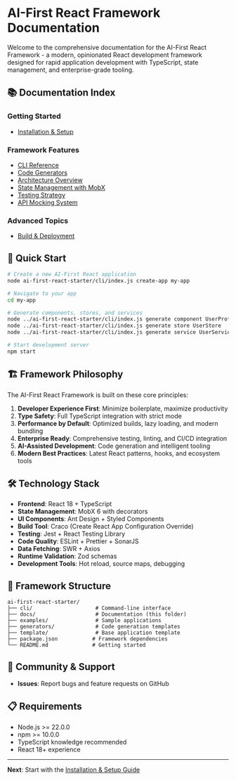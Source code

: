 # AI-First React Framework Documentation

Welcome to the comprehensive documentation for the AI-First React Framework - a modern, opinionated React development framework designed for rapid application development with TypeScript, state management, and enterprise-grade tooling.

## 📚 Documentation Index

### Getting Started
- [Installation & Setup](./getting-started.md)

### Framework Features
- [CLI Reference](./cli-reference.md)
- [Code Generators](./generators.md)
- [Architecture Overview](./architecture.md)
- [State Management with MobX](./state-management.md)
- [Testing Strategy](./testing.md)
- [API Mocking System](./API_MOCKING.md)

### Advanced Topics
- [Build & Deployment](./deployment.md)

## 🚀 Quick Start

```bash
# Create a new AI-First React application
node ai-first-react-starter/cli/index.js create-app my-app

# Navigate to your app
cd my-app

# Generate components, stores, and services
node ../ai-first-react-starter/cli/index.js generate component UserProfile
node ../ai-first-react-starter/cli/index.js generate store UserStore
node ../ai-first-react-starter/cli/index.js generate service UserService

# Start development server
npm start
```

## 🏗️ Framework Philosophy

The AI-First React Framework is built on these core principles:

1. **Developer Experience First**: Minimize boilerplate, maximize productivity
2. **Type Safety**: Full TypeScript integration with strict mode
3. **Performance by Default**: Optimized builds, lazy loading, and modern bundling
4. **Enterprise Ready**: Comprehensive testing, linting, and CI/CD integration
5. **AI-Assisted Development**: Code generation and intelligent tooling
6. **Modern Best Practices**: Latest React patterns, hooks, and ecosystem tools

## 🛠️ Technology Stack

- **Frontend**: React 18 + TypeScript
- **State Management**: MobX 6 with decorators
- **UI Components**: Ant Design + Styled Components
- **Build Tool**: Craco (Create React App Configuration Override)
- **Testing**: Jest + React Testing Library
- **Code Quality**: ESLint + Prettier + SonarJS
- **Data Fetching**: SWR + Axios
- **Runtime Validation**: Zod schemas
- **Development Tools**: Hot reload, source maps, debugging

## 📖 Framework Structure

```
ai-first-react-starter/
├── cli/                    # Command-line interface
├── docs/                   # Documentation (this folder)
├── examples/               # Sample applications
├── generators/             # Code generation templates
├── template/               # Base application template
├── package.json           # Framework dependencies
└── README.md              # Getting started
```

## 🤝 Community & Support

- **Issues**: Report bugs and feature requests on GitHub

## 📋 Requirements

- Node.js >= 22.0.0
- npm >= 10.0.0
- TypeScript knowledge recommended
- React 18+ experience

---

**Next**: Start with the [Installation & Setup Guide](./getting-started.md)